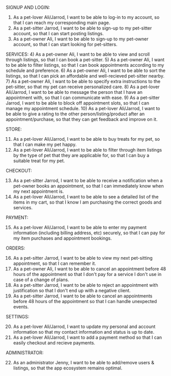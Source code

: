 SIGNUP AND LOGIN:
1) As a pet-lover Ali/Jarrod, I want to be able to log-in to my account, so that I can reach my corresponding main page.
2) As a pet-sitter Jarrod, I want to be able to sign-up to my pet-sitter account, so that I can start posting listings.
3) As a pet-owner Ali, I want to be able to sign-up to my pet-owner account, so that I can start looking for pet-sitters.

SERVICES:
4) As a pet-owner Ali, I want to be able to view and scroll through listings, so that I can book a pet-sitter.
5) As a pet-owner Ali, I want to be able to filter listings, so that I can book appointments according to my schedule and preference.
6) As a pet-owner Ali, I want to be able to sort the listings, so that I can pick an affordable and well-recieved pet-sitter nearby.
7) As a pet-owner Ali, I want to be able to specify extra instructions to the pet-sitter, so that my pet can receive personalized care.
8) As a pet-lover Ali/Jarrod, I want to be able to message the person that I have an appointment with, so that I can communicate with ease.
9) As a pet-sitter Jarrod, I want to be able to block off appointment slots, so that I can manage my appointment schedule.
10) As a pet-lover Ali/Jarrod, I want to be able to give a rating to the other person/listing/product after an appointment/purchase, so that they can get feedback and improve on it.

STORE:

11) As a pet-lover Ali/Jarrod, I want to be able to buy treats for my pet, so that I can make my pet happy.
12) As a pet-lover Ali/Jarrod, I want to be able to filter through item listings by the type of pet that they are applicable for, so that I can buy a suitable treat for my pet.

CHECKOUT:

13) As a pet-sitter Jarrod, I want to be able to receive a notification when a pet-owner books an appointment, so that I can immediately know when my next appointment is.
14) As a pet-lover Ali/Jarrod, I want to be able to see a detailed list of the items in my cart, so that I know I am purchasing the correct goods and services.

PAYMENT:

15) As a pet-lover Ali/Jarrod, I want to be able to enter my payment information (including billing address, etc) securely, so that I can pay for my item purchases and appointment bookings.

ORDERS:

16) As a pet-sitter Jarrod, I want to be able to view my next pet-sitting appointment, so that I can remember it.
17) As a pet-owner Ali, I want to be able to cancel an appointment before 48 hours of the appointment so that I don't pay for a service I don't use in case of a change of plans.
18) As a pet-sitter Jarrod, I want to be able to reject an appointment with justification so that I don't end up with a negative client.
19) As a pet-sitter Jarrod, I want to be able to cancel an appointments before 48 hours of the appointment so that I can handle unexpected events.

SETTINGS:

20) As a pet-lover Ali/Jarrod, I want to update my personal and account information so that my contact information and status is up to date.
21) As a pet-lover Ali/Jarrod, I want to add a payment method so that I can easily checkout and recieve payments.

ADMINISTRATOR:

22) As an administrator Jenny, I want to be able to add/remove users & listings, so that the app ecosystem remains optimal.